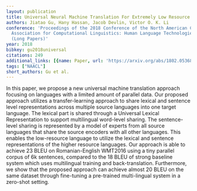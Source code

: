 ```yaml
---
layout: publication
title: Universal Neural Machine Translation For Extremely Low Resource Languages
authors: Jiatao Gu, Hany Hassan, Jacob Devlin, Victor O. K. Li
conference: 'Proceedings of the 2018 Conference of the North American Chapter of the
  Association for Computational Linguistics: Human Language Technologies, Volume 1
  (Long Papers)'
year: 2018
bibkey: gu2018universal
citations: 249
additional_links: [{name: Paper, url: 'https://arxiv.org/abs/1802.05368'}]
tags: ["NAACL"]
short_authors: Gu et al.
---
```

In this paper, we propose a new universal machine translation approach
focusing on languages with a limited amount of parallel data. Our proposed
approach utilizes a transfer-learning approach to share lexical and sentence
level representations across multiple source languages into one target
language. The lexical part is shared through a Universal Lexical Representation
to support multilingual word-level sharing. The sentence-level sharing is
represented by a model of experts from all source languages that share the
source encoders with all other languages. This enables the low-resource
language to utilize the lexical and sentence representations of the higher
resource languages. Our approach is able to achieve 23 BLEU on Romanian-English
WMT2016 using a tiny parallel corpus of 6k sentences, compared to the 18 BLEU
of strong baseline system which uses multilingual training and
back-translation. Furthermore, we show that the proposed approach can achieve
almost 20 BLEU on the same dataset through fine-tuning a pre-trained
multi-lingual system in a zero-shot setting.